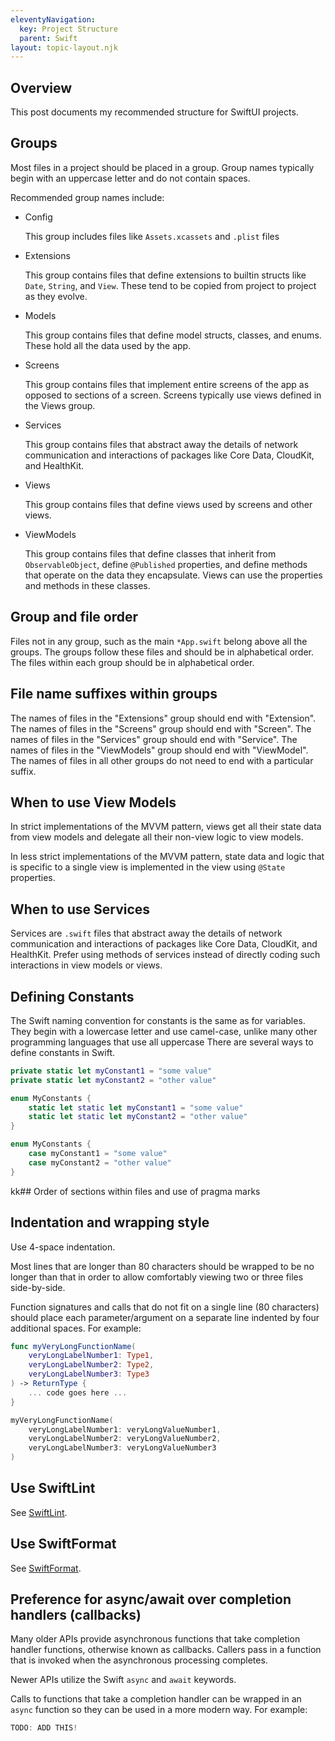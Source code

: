 ```yaml
---
eleventyNavigation:
  key: Project Structure
  parent: Swift
layout: topic-layout.njk
---
```


## Overview

This post documents my recommended structure for SwiftUI projects.

## Groups

Most files in a project should be placed in a group.
Group names typically begin with an uppercase letter and do not contain spaces.

Recommended group names include:

- Config

  This group includes files like `Assets.xcassets` and `.plist` files

- Extensions

  This group contains files that define extensions to builtin structs
  like `Date`, `String`, and `View`.
  These tend to be copied from project to project as they evolve.

- Models

  This group contains files that define model structs, classes, and enums.
  These hold all the data used by the app.

- Screens

  This group contains files that implement entire screens of the app
  as opposed to sections of a screen.
  Screens typically use views defined in the Views group.

- Services

  This group contains files that abstract away the details of
  network communication and interactions of packages like
  Core Data, CloudKit, and HealthKit.

- Views

  This group contains files that define views used by
  screens and other views.

- ViewModels

  This group contains files that define classes that
  inherit from `ObservableObject`, define `@Published` properties,
  and define methods that operate on the data they encapsulate.
  Views can use the properties and methods in these classes.

## Group and file order

Files not in any group, such as the main `*App.swift`
belong above all the groups.
The groups follow these files and should be in alphabetical order.
The files within each group should be in alphabetical order.

## File name suffixes within groups

The names of files in the "Extensions" group should end with "Extension".
The names of files in the "Screens" group should end with "Screen".
The names of files in the "Services" group should end with "Service".
The names of files in the "ViewModels" group should end with "ViewModel".
The names of files in all other groups
do not need to end with a particular suffix.

## When to use View Models

In strict implementations of the MVVM pattern,
views get all their state data from view models
and delegate all their non-view logic to view models.

In less strict implementations of the MVVM pattern,
state data and logic that is specific to a single view
is implemented in the view using `@State` properties.

## When to use Services

Services are `.swift` files that abstract away the details of
network communication and interactions of packages like
Core Data, CloudKit, and HealthKit.
Prefer using methods of services instead of directly coding
such interactions in view models or views.

## Defining Constants

The Swift naming convention for constants is the same as for variables.
They begin with a lowercase letter and use camel-case,
unlike many other programming languages that use all uppercase
There are several ways to define constants in Swift.

```swift
private static let myConstant1 = "some value"
private static let myConstant2 = "other value"

enum MyConstants {
    static let static let myConstant1 = "some value"
    static let static let myConstant2 = "other value"
}

enum MyConstants {
    case myConstant1 = "some value"
    case myConstant2 = "other value"
}
```

kk## Order of sections within files and use of pragma marks

## Indentation and wrapping style

Use 4-space indentation.

Most lines that are longer than 80 characters should be wrapped to be no longer
than that in order to allow comfortably viewing two or three files side-by-side.

Function signatures and calls that do not fit on a single line (80 characters)
should place each parameter/argument on a separate line indented
by four additional spaces. For example:

```swift
func myVeryLongFunctionName(
    veryLongLabelNumber1: Type1,
    veryLongLabelNumber2: Type2,
    veryLongLabelNumber3: Type3
) -> ReturnType {
    ... code goes here ...
}

myVeryLongFunctionName(
    veryLongLabelNumber1: veryLongValueNumber1,
    veryLongLabelNumber2: veryLongValueNumber2,
    veryLongLabelNumber3: veryLongValueNumber3
)
```

## Use SwiftLint

See <a href="./SwiftLint/">SwiftLint</a>.

## Use SwiftFormat

See <a href="./SwiftFormat/">SwiftFormat</a>.

## Preference for async/await over completion handlers (callbacks)

Many older APIs provide asynchronous functions that take
completion handler functions, otherwise known as callbacks.
Callers pass in a function that is invoked
when the asynchronous processing completes.

Newer APIs utilize the Swift `async` and `await` keywords.

Calls to functions that take a completion handler can be wrapped in
an `async` function so they can be used in a more modern way.
For example:

```swift
TODO: ADD THIS!
```
